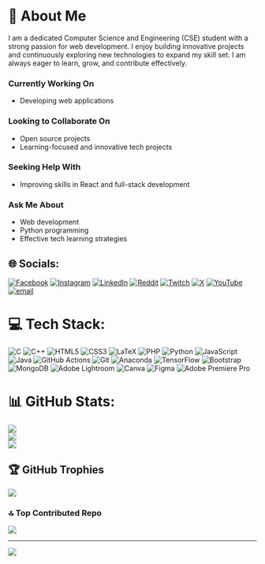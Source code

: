 # 💫 About Me

I am a dedicated Computer Science and Engineering (CSE) student with a strong passion for web development. I enjoy building innovative projects and continuously exploring new technologies to expand my skill set. I am always eager to learn, grow, and contribute effectively.

### Currently Working On
- Developing web applications  

### Looking to Collaborate On
- Open source projects  
- Learning-focused and innovative tech projects

### Seeking Help With
- Improving skills in React and full-stack development

### Ask Me About
- Web development  
- Python programming  
- Effective tech learning strategies



## 🌐 Socials:
[![Facebook](https://img.shields.io/badge/Facebook-%231877F2.svg?logo=Facebook&logoColor=white)](https://facebook.com/smrajking39) [![Instagram](https://img.shields.io/badge/Instagram-%23E4405F.svg?logo=Instagram&logoColor=white)](https://instagram.com/sm_rajking) [![LinkedIn](https://img.shields.io/badge/LinkedIn-%230077B5.svg?logo=linkedin&logoColor=white)](https://linkedin.com/in/smrajking) [![Reddit](https://img.shields.io/badge/Reddit-%23FF4500.svg?logo=Reddit&logoColor=white)]([https://reddit.com/user/u/Fun-Anything-7644](https://www.reddit.com/user/Fun-Anything-7644/)) [![Twitch](https://img.shields.io/badge/Twitch-%239146FF.svg?logo=Twitch&logoColor=white)](https://twitch.tv/rajking_69) [![X](https://img.shields.io/badge/X-black.svg?logo=X&logoColor=white)](https://x.com/@SM_Rajking) [![YouTube](https://img.shields.io/badge/YouTube-%23FF0000.svg?logo=YouTube&logoColor=white)](https://youtube.com/@@C2210SheikhMohammadRajking) [![email](https://img.shields.io/badge/Email-D14836?logo=gmail&logoColor=white)](mailto:smrajking4457@gmail.com) 

# 💻 Tech Stack:
![C](https://img.shields.io/badge/c-%2300599C.svg?style=for-the-badge&logo=c&logoColor=white) ![C++](https://img.shields.io/badge/c++-%2300599C.svg?style=for-the-badge&logo=c%2B%2B&logoColor=white) ![HTML5](https://img.shields.io/badge/html5-%23E34F26.svg?style=for-the-badge&logo=html5&logoColor=white) ![CSS3](https://img.shields.io/badge/css3-%231572B6.svg?style=for-the-badge&logo=css3&logoColor=white) ![LaTeX](https://img.shields.io/badge/latex-%23008080.svg?style=for-the-badge&logo=latex&logoColor=white) ![PHP](https://img.shields.io/badge/php-%23777BB4.svg?style=for-the-badge&logo=php&logoColor=white) ![Python](https://img.shields.io/badge/python-3670A0?style=for-the-badge&logo=python&logoColor=ffdd54) ![JavaScript](https://img.shields.io/badge/javascript-%23323330.svg?style=for-the-badge&logo=javascript&logoColor=%23F7DF1E) ![Java](https://img.shields.io/badge/java-%23ED8B00.svg?style=for-the-badge&logo=openjdk&logoColor=white) ![GitHub Actions](https://img.shields.io/badge/github%20actions-%232671E5.svg?style=for-the-badge&logo=githubactions&logoColor=white) ![Git](https://img.shields.io/badge/git-%23F05033.svg?style=for-the-badge&logo=git&logoColor=white) ![Anaconda](https://img.shields.io/badge/Anaconda-%2344A833.svg?style=for-the-badge&logo=anaconda&logoColor=white) ![TensorFlow](https://img.shields.io/badge/TensorFlow-%23FF6F00.svg?style=for-the-badge&logo=TensorFlow&logoColor=white) ![Bootstrap](https://img.shields.io/badge/bootstrap-%238511FA.svg?style=for-the-badge&logo=bootstrap&logoColor=white) ![MongoDB](https://img.shields.io/badge/MongoDB-%234ea94b.svg?style=for-the-badge&logo=mongodb&logoColor=white) ![Adobe Lightroom](https://img.shields.io/badge/Adobe%20Lightroom-31A8FF.svg?style=for-the-badge&logo=Adobe%20Lightroom&logoColor=white) ![Canva](https://img.shields.io/badge/Canva-%2300C4CC.svg?style=for-the-badge&logo=Canva&logoColor=white) ![Figma](https://img.shields.io/badge/figma-%23F24E1E.svg?style=for-the-badge&logo=figma&logoColor=white) ![Adobe Premiere Pro](https://img.shields.io/badge/Adobe%20Premiere%20Pro-9999FF.svg?style=for-the-badge&logo=Adobe%20Premiere%20Pro&logoColor=white)
# 📊 GitHub Stats:
![](https://github-readme-stats.vercel.app/api?username=rajking69&theme=merko&hide_border=true&include_all_commits=false&count_private=true)<br/>
![](https://nirzak-streak-stats.vercel.app/?user=rajking69&theme=merko&hide_border=true)<br/>
![](https://github-readme-stats.vercel.app/api/top-langs/?username=rajking69&theme=merko&hide_border=true&include_all_commits=false&count_private=true&layout=compact)

## 🏆 GitHub Trophies
![](https://github-profile-trophy.vercel.app/?username=rajking69&theme=radical&no-frame=false&no-bg=true&margin-w=4)

### 🔝 Top Contributed Repo
![](https://github-contributor-stats.vercel.app/api?username=rajking69&limit=5&theme=dark&combine_all_yearly_contributions=true)

---
[![](https://visitcount.itsvg.in/api?id=rajking69&icon=0&color=8)](https://visitcount.itsvg.in)

<!-- Proudly created with GPRM ( https://gprm.itsvg.in ) -->
